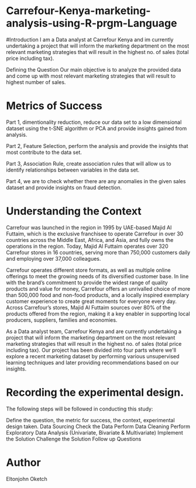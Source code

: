 # Carrefour-Kenya-marketing-analysis-using-R-prgm-Language

#Introduction
I am a Data analyst at Carrefour Kenya and im currently undertaking a project that will inform the marketing department on the most relevant marketing strategies that will result in the highest no. of sales (total price including tax). 

Defining the Question
Our main objective is to analyze the provided data and come up with most relevant marketing strategies that will result to highest number of sales.

# Metrics of Success
Part 1, dimentionality reduction, reduce our data set to a low dimensional dataset using the t-SNE algorithm or PCA and provide insights gained from analysis.

Part 2, Feature Selection, perform the analysis and provide the insights that most contribute to the data set.

Part 3, Association Rule, create association rules that will allow us to identify relationships between variables in the data set.

Part 4, we are to check whether there are any anomalies in the given sales dataset and provide insights on fraud detection.

# Understanding the Context
Carrefour was launched in the region in 1995 by UAE-based Majid Al Futtaim, which is the exclusive franchisee to operate Carrefour in over 30 countries across the Middle East, Africa, and Asia, and fully owns the operations in the region. Today, Majid Al Futtaim operates over 320 Carrefour stores in 16 countries, serving more than 750,000 customers daily and employing over 37,000 colleagues.

Carrefour operates different store formats, as well as multiple online offerings to meet the growing needs of its diversified customer base. In line with the brand’s commitment to provide the widest range of quality products and value for money, Carrefour offers an unrivalled choice of more than 500,000 food and non-food products, and a locally inspired exemplary customer experience to create great moments for everyone every day. Across Carrefour’s stores, Majid Al Futtaim sources over 80% of the products offered from the region, making it a key enabler in supporting local producers, suppliers, families and economies.

As a Data analyst team, Carrefour Kenya and are currently undertaking a project that will inform the marketing department on the most relevant marketing strategies that will result in the highest no. of sales (total price including tax). Our project has been divided into four parts where we'll explore a recent marketing dataset by performing various unsupervised learning techniques and later providing recommendations based on our insights.

# Recording the experimental design.
The following steps will be followed in conducting this study:

Define the question, the metric for success, the context, experimental design taken.
Data Sourcing
Check the Data
Perform Data Cleaning
Perform Exploratory Data Analysis (Univariate, Bivariate & Multivariate)
Implement the Solution
Challenge the Solution
Follow up Questions

# Author
Eltonjohn Oketch

